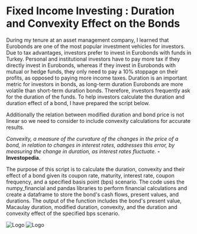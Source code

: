 # Fixed Income Investing : Duration and Convexity Effect on the Bonds

During my tenure at an asset management company, I learned that Eurobonds are one of the most popular investment vehicles for investors. Due to tax advantages, investors prefer to invest in Eurobonds with funds in Turkey. Personal and institutional investors have to pay more tax if they directly invest in Eurobonds, whereas if they invest in Eurobonds with mutual or hedge funds, they only need to pay a 10% stoppage on their profits, as opposed to paying more income taxes. Duration is an important metric for investors in bonds, as long-term duration Eurobonds are more volatile than short-term duration bonds. Therefore, investors frequently ask for the duration of the funds. To help investors calculate the duration and duration effect of a bond, I have prepared the script below. 

Additionally the relation between modified duration and bond price is not linear so we need to consider to include convexity calculations for accurate results.

*Convexity, a measure of the curvature of the changes in the price of a bond, in relation to changes in interest rates, addresses this error, by measuring the change in duration, as interest rates fluctuate.* **- Investopedia**.

The purpose of this script is to calculate the duration, convexity and their effect of a bond given its coupon rate, maturity, interest rate, coupon frequency, and a specified basis point (bps) scenario. The code uses the numpy_financial and pandas libraries to perform financial calculations and create a dataframe to store the bond's cash flows, present values, and durations. The output of the function includes the bond's present value, Macaulay duration, modified duration, convexity, and the duration and convexity effect of the specified bps scenario. 


 ![Logo](https://cdn.educba.com/academy/wp-content/uploads/2019/12/Macaulay-Duration-Formula.jpg)
 ![Logo](https://www.investopedia.com/thmb/sWdOeyNmFkhjEyWUlQtC-MztFGQ=/750x0/filters:no_upscale():max_bytes(150000):strip_icc():format(webp)/DurationandConvexitytoMeasureBondRisk2-0429456c85984ad3b220cd23a760cda5.png)
